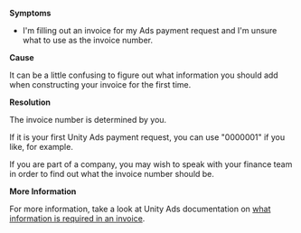 
        

**Symptoms** 

*   I'm filling out an invoice for my Ads payment request and I'm unsure what to use as the invoice number.

**Cause** 

It can be a little confusing to figure out what information you should add when constructing your invoice for the first time.

**Resolution** 

The invoice number is determined by you.

If it is your first Unity Ads payment request, you can use "0000001" if you like, for example.

If you are part of a company, you may wish to speak with your finance team in order to find out what the invoice number should be.

**More Information** 

For more information, take a look at Unity Ads documentation on [what information is required in an invoice](http://unityads.unity3d.com/help/faq/monetization#what-information-is-required-in-the-invoice-).

      